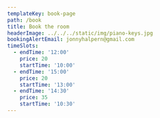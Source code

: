 ```yaml
---
templateKey: book-page
path: /book
title: Book the room
headerImage: ../../../static/img/piano-keys.jpg
bookingAlertEmail: jonnyhalpern@gmail.com
timeSlots:
  - endTime: '12:00'
    price: 20
    startTime: '10:00'
  - endTime: '15:00'
    price: 20
    startTime: '13:00'
  - endTime: '14:30'
    price: 35
    startTime: '10:30'
---
```

